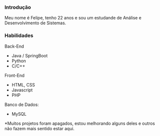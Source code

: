### Introdução
Meu nome é Felipe, tenho 22 anos e sou um estudande de Análise e Desenvolvimento de Sistemas.
### Habilidades
Back-End
- Java / SpringBoot
- Python
- C/C++

Front-End
- HTML, CSS
- Javascript
- PHP

Banco de Dados:
- MySQL

*Muitos projetos foram apagados, estou melhorando alguns deles e outros não fazem mais sentido estar aqui.



<!--
**feo3o/feo3o** is a ✨ _special_ ✨ repository because its `README.md` (this file) appears on your GitHub profile.

Here are some ideas to get you started:

- 🔭 I’m currently working on ...
- 🌱 I’m currently learning ...
- 👯 I’m looking to collaborate on ...
- 🤔 I’m looking for help with ...
- 💬 Ask me about ...
- 📫 How to reach me: ...
- 😄 Pronouns: ...
- ⚡ Fun fact: ...
-->
